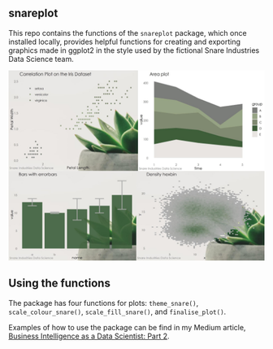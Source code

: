 ## snareplot

This repo contains the functions of the `snareplot` package, which once installed locally, provides helpful functions for creating and exporting  graphics made in ggplot2 in the style used by the fictional Snare Industries Data Science team.

![Example of graphics created using the bbplot package](samples/collage.jpg)


## Using the functions

The package has four functions for plots: `theme_snare()`, `scale_colour_snare()`, `scale_fill_snare()`, and `finalise_plot()`.

Examples of how to use the package can be find in my Medium article, [Business Intelligence as a Data Scientist: Part 2](www.medium.com).

